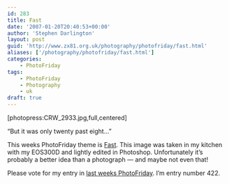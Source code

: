 ```yaml
---
id: 283
title: Fast
date: '2007-01-20T20:40:53+00:00'
author: 'Stephen Darlington'
layout: post
guid: 'http://www.zx81.org.uk/photography/photofriday/fast.html'
aliases: ['/photography/photofriday/fast.html']
categories:
    - PhotoFriday
tags:
    - PhotoFriday
    - Photography
    - uk
draft: true
---
```


\[photopress:CRW\_2933.jpg,full,centered\]

“But it was only twenty past eight…”

This weeks PhotoFriday theme is [Fast](http://www.photofriday.com/archives/challenge/000634.php "PhotoFriday: Fast"). This image was taken in my kitchen with my EOS300D and lightly edited in Photoshop. Unfortunately it’s probably a better idea than a photograph — and maybe not even that!

Please vote for my entry in [last weeks PhotoFriday](http://www.photofriday.com/linkviewer.php?id=632 "PhotoFriday: Peaceful"). I’m entry number 422.